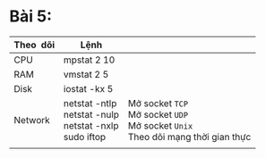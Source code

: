 # Bài 5:

| Theo  dõi | Lệnh                                                          |                                                                                        |
| --------- | ------------------------------------------------------------- | -------------------------------------------------------------------------------------- |
| CPU       | mpstat 2 10                                                   |                                                                                        |
| RAM       | vmstat 2 5                                                    |                                                                                        |
| Disk      | iostat -kx 5                                                  |                                                                                        |
| Network   | netstat -ntlp<br>netstat -nulp<br>netstat -nxlp<br>sudo iftop | Mở socket `TCP`<br>Mở socket `UDP`<br>Mở socket `Unix`<br>Theo dõi mạng thời gian thực |
|           |                                                               |                                                                                        |